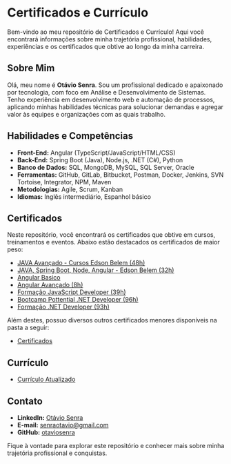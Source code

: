 # Certificados e Currículo

Bem-vindo ao meu repositório de Certificados e Currículo! Aqui você encontrará informações sobre minha trajetória profissional, habilidades, experiências e os certificados que obtive ao longo da minha carreira.

## Sobre Mim

Olá, meu nome é **Otávio Senra**. Sou um profissional dedicado e apaixonado por tecnologia, com foco em Análise e Desenvolvimento de Sistemas. Tenho experiência em desenvolvimento web e automação de processos, aplicando minhas habilidades técnicas para solucionar demandas e agregar valor às equipes e organizações com as quais trabalho.

## Habilidades e Competências

- **Front-End:** Angular (TypeScript/JavaScript/HTML/CSS)
- **Back-End:** Spring Boot (Java), Node.js, .NET (C#), Python
- **Banco de Dados:** SQL, MongoDB, MySQL, SQL Server, Oracle
- **Ferramentas:** GitHub, GitLab, Bitbucket, Postman, Docker, Jenkins, SVN Tortoise, Integrator, NPM, Maven
- **Metodologias:** Agile, Scrum, Kanban
- **Idiomas:** Inglês intermediário, Espanhol básico

## Certificados

Neste repositório, você encontrará os certificados que obtive em cursos, treinamentos e eventos. Abaixo estão destacados os certificados de maior peso:

- [JAVA Avançado - Cursos Edson Belem (48h)](https://github.com/otaviosenra/Certificados-e-Curriculo/blob/main/JAVA_Avancado_Cursos_Edson_Belem_48h.pdf)
- [JAVA, Spring Boot, Node, Angular - Edson Belem (32h)](https://github.com/otaviosenra/Certificados-e-Curriculo/blob/main/JAVA_Springboot_Node_Angular_Edson_Belem_32h.pdf)
- [Angular Basico](https://github.com/otaviosenra/Certificados-e-Curriculo/blob/main/CertificadosHackerRank/Angular_Basic.pdf)
- [Angular Avançado (8h)](https://github.com/otaviosenra/Certificados-e-Curriculo/blob/main/CertificadosDIO/Angular/Carga%208h/Angular_8_T%C3%A9cnicas_avan%C3%A7adas_8h.pdf)
- [Formação JavaScript Developer (39h)](https://github.com/otaviosenra/Certificados-e-Curriculo/blob/main/CertificadosDIO/Javascript/Formacao_JavaScript_Developer_39h.pdf)
- [Bootcamp Pottential .NET Developer (96h)](https://github.com/otaviosenra/Certificados-e-Curriculo/blob/main/CertificadosDIO/.NET/Bootcamp_Pottencial_.NET_Developer_96h.pdf)
- [Formação .NET Developer (93h)](https://github.com/otaviosenra/Certificados-e-Curriculo/blob/main/CertificadosDIO/.NET/Formacao_.NET_Developer_93h.pdf)

Além destes, possuo diversos outros certificados menores disponíveis na pasta a seguir:

- [Certificados](https://github.com/otaviosenra/Certificados-e-Curriculo/tree/main/CertificadosDIO)

## Currículo

- [Currículo Atualizado](https://github.com/otaviosenra/Certificados-e-Curriculo/blob/main/CV%20Otavio%202025.pdf)

## Contato

- **LinkedIn:** [Otávio Senra](https://www.linkedin.com/in/otaviosenra)
- **E-mail:** [senraotavio@gmail.com](mailto:senraotavio@gmail.com)
- **GitHub:** [otaviosenra](https://github.com/otaviosenra)

Fique à vontade para explorar este repositório e conhecer mais sobre minha trajetória profissional e conquistas. 
